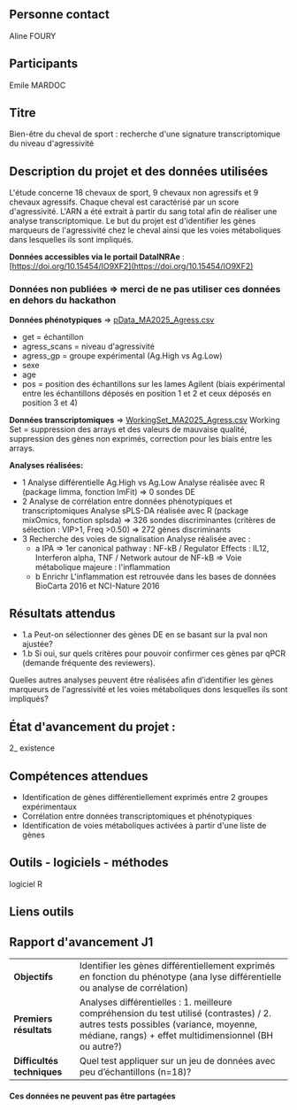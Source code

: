 ## Personne contact
Aline FOURY

## Participants
Emile MARDOC

## Titre
Bien-être du cheval de sport : recherche d'une signature transcriptomique du niveau d'agressivité 

## Description du projet et des données utilisées
L'étude concerne 18 chevaux de sport, 9 chevaux non agressifs et 9 chevaux agressifs. Chaque cheval est caractérisé par un score d'agressivité. L'ARN a été extrait à partir du sang total afin de réaliser une analyse transcriptomique. Le but du projet est d'identifier les gènes marqueurs de l'agressivité chez le cheval ainsi que les voies métaboliques dans lesquelles ils sont impliqués.

**Données accessibles via le portail DataINRAe** : [https://doi.org/10.15454/IO9XF2](https://doi.org/10.15454/IO9XF2)
### Données non publiées => merci de ne pas utiliser ces données en dehors du hackathon

**Données phénotypiques** => [pData_MA2025_Agress.csv](https://doi.org/10.15454/IO9XF2)
- get = échantillon
- agress_scans = niveau d'agressivité
- agress_gp = groupe expérimental (Ag.High vs Ag.Low)
- sexe
- age
- pos = position des échantillons sur les lames Agilent (biais expérimental entre les échantillons déposés en position 1 et 2 et ceux déposés en position 3 et 4)

**Données transcriptomiques** => [WorkingSet_MA2025_Agress.csv](https://doi.org/10.15454/IO9XF2)
Working Set = suppression des arrays et des valeurs de mauvaise qualité, suppression des gènes non exprimés, correction pour les biais entre les arrays.

**Analyses réalisées:** 
- 1 Analyse différentielle Ag.High vs Ag.Low
Analyse réalisée avec R (package limma, fonction lmFit) => 0 sondes DE
- 2 Analyse de corrélation entre données phénotypiques et transcriptomiques
Analyse sPLS-DA réalisée avec R (package mixOmics, fonction splsda) => 326 sondes discriminantes (critères de sélection : VIP>1, Freq >0.50) => 272 gènes discriminants
- 3 Recherche des voies de signalisation
Analyse réalisée avec :
  - a IPA 
=> 1er canonical pathway : NF-kB / Regulator Effects : IL12, Interferon alpha, TNF / Network autour de NF-kB
=> Voie métabolique majeure : l'inflammation
  - b Enrichr
L'inflammation est retrouvée dans les bases de données BioCarta 2016 et NCI-Nature 2016

## Résultats attendus
- 1.a Peut-on sélectionner des gènes DE en se basant sur la pval non ajustée? 
- 1.b Si oui, sur quels critères pour pouvoir confirmer ces gènes par qPCR (demande fréquente des reviewers).

Quelles autres analyses peuvent être réalisées afin d’identifier les gènes marqueurs de l'agressivité et les voies métaboliques dons lesquelles ils sont impliqués?

## État d'avancement du projet :
2_ existence

## Compétences attendues
- Identification de gènes différentiellement exprimés entre 2 groupes expérimentaux
- Corrélation entre données transcriptomiques et phénotypiques
- Identification de voies métaboliques activées à partir d'une liste de gènes

## Outils - logiciels - méthodes
logiciel R

## Liens outils


## Rapport d'avancement J1

| | |
|---|---|
|**Objectifs**|Identifier les gènes différentiellement exprimés en fonction du phénotype (ana lyse différentielle ou analyse de corrélation)|
|**Premiers résultats**|Analyses différentielles : 1. meilleure compréhension du test utilisé (contrastes) / 2. autres tests possibles (variance, moyenne, médiane, rangs) + effet multidimensionnel (BH ou autre?)|
|**Difficultés techniques**|Quel test appliquer sur un jeu de données avec peu d’échantillons (n=18)?|

#### Ces données ne peuvent pas être partagées
